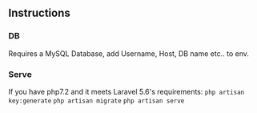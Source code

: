 ## Instructions


### DB

Requires a MySQL Database, add Username, Host, DB name etc.. to env.


### Serve

If you have php7.2 and it meets Laravel 5.6's requirements:
    `php artisan key:generate`
    `php artisan migrate`
    `php artisan serve`
